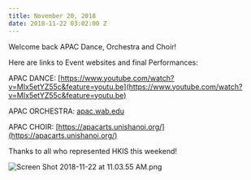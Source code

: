 ```yaml
---
title: November 20, 2018
date: 2018-11-22 03:02:00 Z
---
```


Welcome back APAC Dance, Orchestra and Choir!

Here are links to Event websites and final Performances:

APAC DANCE:  [https://www.youtube.com/watch?v=MIx5etYZ55c&feature=youtu.be](https://www.youtube.com/watch?v=MIx5etYZ55c&feature=youtu.be)

APAC ORCHESTRA: [apac.wab.edu](apac.wab.edu)

APAC CHOIR:  [https://apacarts.unishanoi.org/](https://apacarts.unishanoi.org/)

Thanks to all who represented HKIS this weekend!

![Screen Shot 2018-11-22 at 11.03.55 AM.png](/uploads/Screen%20Shot%202018-11-22%20at%2011.03.55%20AM.png)